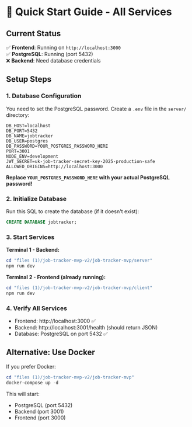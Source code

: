 # 🚀 Quick Start Guide - All Services

## Current Status

✅ **Frontend**: Running on `http://localhost:3000`  
✅ **PostgreSQL**: Running (port 5432)  
❌ **Backend**: Need database credentials

## Setup Steps

### 1. Database Configuration

You need to set the PostgreSQL password. Create a `.env` file in the `server/` directory:

```env
DB_HOST=localhost
DB_PORT=5432
DB_NAME=jobtracker
DB_USER=postgres
DB_PASSWORD=YOUR_POSTGRES_PASSWORD_HERE
PORT=3001
NODE_ENV=development
JWT_SECRET=uk-job-tracker-secret-key-2025-production-safe
ALLOWED_ORIGINS=http://localhost:3000
```

**Replace `YOUR_POSTGRES_PASSWORD_HERE` with your actual PostgreSQL password!**

### 2. Initialize Database

Run this SQL to create the database (if it doesn't exist):

```sql
CREATE DATABASE jobtracker;
```

### 3. Start Services

**Terminal 1 - Backend:**
```powershell
cd "files (1)/job-tracker-mvp-v2/job-tracker-mvp/server"
npm run dev
```

**Terminal 2 - Frontend (already running):**
```powershell
cd "files (1)/job-tracker-mvp-v2/job-tracker-mvp/client"
npm run dev
```

### 4. Verify All Services

- Frontend: http://localhost:3000 ✅
- Backend: http://localhost:3001/health (should return JSON)
- Database: PostgreSQL on port 5432 ✅

## Alternative: Use Docker

If you prefer Docker:

```powershell
cd "files (1)/job-tracker-mvp-v2/job-tracker-mvp"
docker-compose up -d
```

This will start:
- PostgreSQL (port 5432)
- Backend (port 3001)
- Frontend (port 3000)


